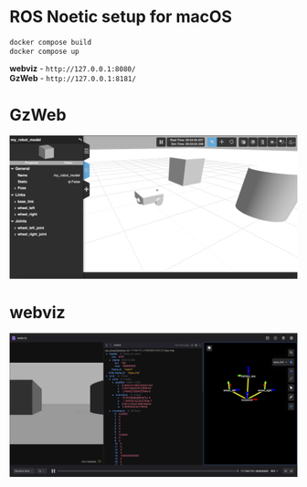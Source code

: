 # ROS Noetic setup for macOS

```
docker compose build
docker compose up
```

**webviz** - `http://127.0.0.1:8080/` \
**GzWeb** - `http://127.0.0.1:8181/`

# GzWeb
![gzweb image](assets/gzweb.png)
# webviz
![webviz image](assets/webviz.png)
